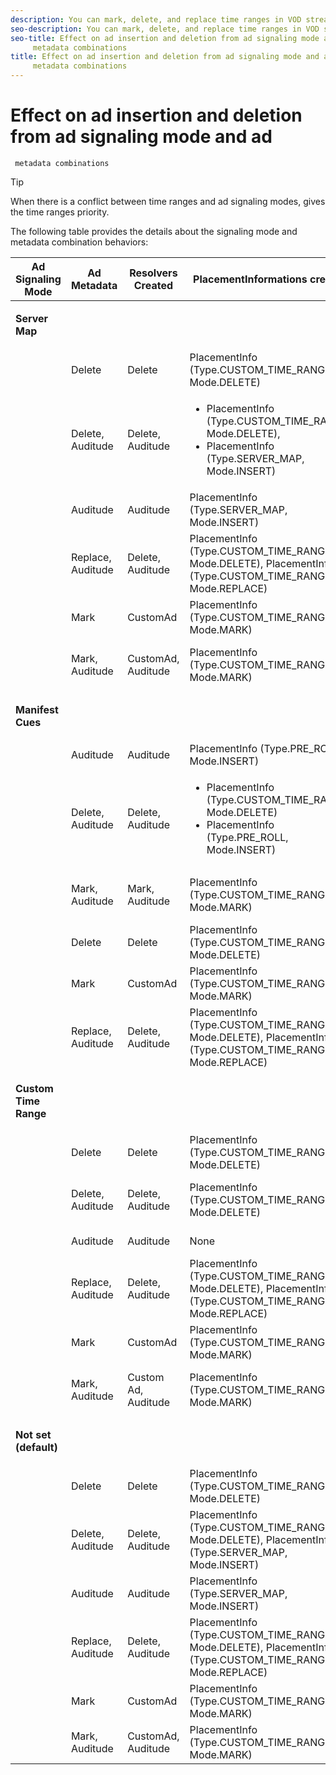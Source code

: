 ```yaml
---
description: You can mark, delete, and replace time ranges in VOD streams by using different ad signaling mode and ad metadata combinations. Different combinations of signaling mode and metadata result in different behaviors.
seo-description: You can mark, delete, and replace time ranges in VOD streams by using different ad signaling mode and ad metadata combinations. Different combinations of signaling mode and metadata result in different behaviors.
seo-title: Effect on ad insertion and deletion from ad signaling mode and ad
	 metadata combinations
title: Effect on ad insertion and deletion from ad signaling mode and ad
	 metadata combinations
---
```


# Effect on ad insertion and deletion from ad signaling mode and ad
	 metadata combinations

>[!TIP]
>
>When there is a conflict between time ranges and ad signaling modes, gives the time ranges priority.
<table id="table_6044AA1ACFA244FA814EA2D0766C6D12"> 
 <desc>
  The following table provides the details about the signaling mode and metadata combination behaviors:
 </desc> 
 <tgroup cols="5" colsep="1" rowsep="1" class="FormatA"> 
  <colspec colnum="1" colname="1" colwidth="1.00*" /> 
  <colspec colnum="2" colname="2" colwidth="1.05*" /> 
  <colspec colnum="3" colname="3" colwidth="1.24*" /> 
  <colspec colnum="4" colname="4" colwidth="2.70*" /> 
  <colspec colnum="5" colname="5" colwidth="1.74*" /> 
  <thead> 
   <tr> 
    <th class="entry">Ad Signaling Mode</th> 
    <th class="entry">Ad Metadata</th> 
    <th class="entry">Resolvers Created</th> 
    <th class="entry"><span class="codeph">PlacementInformations</span> created </th> 
    <th class="entry">Resulting behavior</th> 
   </tr> 
  </thead> 
  <tbody> 
   <tr> 
    <td namest="1" nameend="5"> <p><b>Server Map</b> </p> </td> 
   </tr> 
   <tr> 
    <td> </td> 
    <td>Delete</td> 
    <td>Delete</td> 
    <td><span class="codeph">PlacementInfo (Type.CUSTOM_TIME_RANGE, Mode.DELETE)</span> </td> 
    <td>Ranges deleted</td> 
   </tr> 
   <tr> 
    <td></td> 
    <td>Delete, Auditude</td> 
    <td>Delete, Auditude</td> 
    <td> 
     <ul id="ul_E0A2F885E93B4D23A486C37B305E17D8"> 
      <li id="li_D977B398D3904A44AFEC4B05AB0E3340"><span class="codeph">PlacementInfo (Type.CUSTOM_TIME_RANGE, Mode.DELETE),</span> </li> 
      <li id="li_439886CB38AA46239C2E40352443888A"><span class="codeph">PlacementInfo (Type.SERVER_MAP, Mode.INSERT)</span> </li> 
     </ul> </td> 
    <td>Ranges deleted, Ads inserted</td> 
   </tr> 
   <tr> 
    <td></td> 
    <td>Auditude</td> 
    <td>Auditude</td> 
    <td><span class="codeph">PlacementInfo (Type.SERVER_MAP, Mode.INSERT)</span> </td> 
    <td>Ads inserted</td> 
   </tr> 
   <tr> 
    <td></td> 
    <td>Replace, Auditude</td> 
    <td>Delete, Auditude</td> 
    <td><span class="codeph">PlacementInfo (Type.CUSTOM_TIME_RANGE, Mode.DELETE), PlacementInfo (Type.CUSTOM_TIME_RANGE, Mode.REPLACE)</span> </td> 
    <td>Ranges replaced</td> 
   </tr> 
   <tr> 
    <td></td> 
    <td>Mark</td> 
    <td>CustomAd</td> 
    <td><span class="codeph">PlacementInfo (Type.CUSTOM_TIME_RANGE, Mode.MARK)</span> </td> 
    <td>Ranges marked</td> 
   </tr> 
   <tr> 
    <td></td> 
    <td>Mark, Auditude</td> 
    <td>CustomAd, Auditude</td> 
    <td><span class="codeph">PlacementInfo (Type.CUSTOM_TIME_RANGE, Mode.MARK)</span> </td> 
    <td>Ranges marked, no ads inserted</td> 
   </tr> 
   <tr> 
    <td namest="1" nameend="5"> <p><b>Manifest Cues</b> </p> </td> 
   </tr> 
   <tr> 
    <td></td> 
    <td>Auditude</td> 
    <td>Auditude</td> 
    <td><span class="codeph">PlacementInfo (Type.PRE_ROLL, Mode.INSERT)</span> </td> 
    <td>Ads inserted</td> 
   </tr> 
   <tr> 
    <td></td> 
    <td>Delete, Auditude</td> 
    <td>Delete, Auditude</td> 
    <td> 
     <ul id="ul_2DD298538E9344B9BAB882485BB57747"> 
      <li id="li_F39A69EFA7ED45C18978A2C462AF7641"><span class="codeph">PlacementInfo (Type.CUSTOM_TIME_RANGE, Mode.DELETE)</span> </li> 
      <li id="li_8CCDA3B1C63F4BC396F28F443D8C42F8"><span class="codeph">PlacementInfo (Type.PRE_ROLL, Mode.INSERT)</span> </li> 
     </ul> </td> 
    <td>Ranges deleted, ads inserted</td> 
   </tr> 
   <tr> 
    <td></td> 
    <td>Mark, Auditude</td> 
    <td>Mark, Auditude</td> 
    <td><span class="codeph">PlacementInfo (Type.CUSTOM_TIME_RANGE, Mode.MARK)</span> </td> 
    <td>Ranges marked, no ads inserted</td> 
   </tr> 
   <tr> 
    <td></td> 
    <td>Delete</td> 
    <td>Delete</td> 
    <td><span class="codeph">PlacementInfo (Type.CUSTOM_TIME_RANGE, Mode.DELETE)</span> </td> 
    <td>Ranges deleted</td> 
   </tr> 
   <tr> 
    <td></td> 
    <td>Mark</td> 
    <td>CustomAd</td> 
    <td><span class="codeph">PlacementInfo (Type.CUSTOM_TIME_RANGE, Mode.MARK)</span> </td> 
    <td>Ranges marked</td> 
   </tr> 
   <tr> 
    <td></td> 
    <td>Replace, Auditude</td> 
    <td>Delete, Auditude</td> 
    <td><span class="codeph">PlacementInfo (Type.CUSTOM_TIME_RANGE, Mode.DELETE), PlacementInfo (Type.CUSTOM_TIME_RANGE, Mode.REPLACE)</span> </td> 
    <td>Ranges replaced</td> 
   </tr> 
   <tr> 
    <td namest="1" nameend="5"> <p><b>Custom Time Range</b> </p> </td> 
   </tr> 
   <tr> 
    <td></td> 
    <td>Delete</td> 
    <td>Delete</td> 
    <td><span class="codeph">PlacementInfo (Type.CUSTOM_TIME_RANGE, Mode.DELETE)</span> </td> 
    <td>Ranges deleted</td> 
   </tr> 
   <tr> 
    <td></td> 
    <td>Delete, Auditude</td> 
    <td>Delete, Auditude</td> 
    <td><span class="codeph">PlacementInfo (Type.CUSTOM_TIME_RANGE, Mode.DELETE)</span> </td> 
    <td>Ranges deleted, no ads inserted</td> 
   </tr> 
   <tr> 
    <td></td> 
    <td>Auditude</td> 
    <td>Auditude</td> 
    <td>None</td> 
    <td>No ads inserted</td> 
   </tr> 
   <tr> 
    <td></td> 
    <td>Replace, Auditude</td> 
    <td>Delete, Auditude</td> 
    <td><span class="codeph">PlacementInfo (Type.CUSTOM_TIME_RANGE, Mode.DELETE), PlacementInfo (Type.CUSTOM_TIME_RANGE, Mode.REPLACE)</span> </td> 
    <td>Ranges replaced with ads</td> 
   </tr> 
   <tr> 
    <td></td> 
    <td>Mark</td> 
    <td>CustomAd</td> 
    <td><span class="codeph">PlacementInfo (Type.CUSTOM_TIME_RANGE, Mode.MARK)</span> </td> 
    <td>Ranges marked</td> 
   </tr> 
   <tr> 
    <td></td> 
    <td>Mark, Auditude</td> 
    <td>Custom Ad, Auditude</td> 
    <td><span class="codeph">PlacementInfo (Type.CUSTOM_TIME_RANGE, Mode.MARK)</span> </td> 
    <td>Ranges marked, no ads inserted</td> 
   </tr> 
   <tr> 
    <td namest="1" nameend="5"> <p><b>Not set (default)</b> </p> </td> 
   </tr> 
   <tr> 
    <td></td> 
    <td>Delete</td> 
    <td>Delete</td> 
    <td><span class="codeph">PlacementInfo (Type.CUSTOM_TIME_RANGE, Mode.DELETE)</span> </td> 
    <td>Ranges deleted</td> 
   </tr> 
   <tr> 
    <td></td> 
    <td>Delete, Auditude</td> 
    <td>Delete, Auditude</td> 
    <td><span class="codeph">PlacementInfo (Type.CUSTOM_TIME_RANGE, Mode.DELETE), PlacementInfo (Type.SERVER_MAP, Mode.INSERT)</span> </td> 
    <td>Ranges deleted, ads inserted</td> 
   </tr> 
   <tr> 
    <td></td> 
    <td>Auditude</td> 
    <td>Auditude</td> 
    <td><span class="codeph">PlacementInfo (Type.SERVER_MAP, Mode.INSERT)</span> </td> 
    <td>Ads inserted</td> 
   </tr> 
   <tr> 
    <td></td> 
    <td>Replace, Auditude</td> 
    <td>Delete, Auditude</td> 
    <td><span class="codeph">PlacementInfo (Type.CUSTOM_TIME_RANGE, Mode.DELETE), PlacementInfo (Type.CUSTOM_TIME_RANGE, Mode.REPLACE)</span> </td> 
    <td>Ranges replaced with ads</td> 
   </tr> 
   <tr> 
    <td></td> 
    <td>Mark</td> 
    <td>CustomAd</td> 
    <td><span class="codeph">PlacementInfo (Type.CUSTOM_TIME_RANGE, Mode.MARK)</span> </td> 
    <td>Ranges marked</td> 
   </tr> 
   <tr> 
    <td></td> 
    <td>Mark, Auditude</td> 
    <td>CustomAd, Auditude</td> 
    <td><span class="codeph">PlacementInfo (Type.CUSTOM_TIME_RANGE, Mode.MARK)</span> </td> 
    <td>Ranges marked</td> 
   </tr> 
  </tbody> 
 </tgroup> 
</table>



